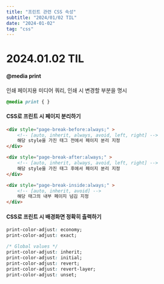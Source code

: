 ```yaml
---
title: "프린트 관련 CSS 속성"
subtitle: "2024/01/02 TIL"
date: "2024-01-02"
tag: "css"
---
```


# 2024.01.02 TIL

#### @media print

인쇄 페이지용 미디어 쿼리, 인쇄 시 변경할 부분을 명시

```css  
@media print { }
```  

#### CSS로 프린트 시 페이지 분리하기

```html  
<div style="page-break-before:always;" >
    <!-- [auto, inherit, always, avoid, left, right] -->
	해당 style을 가진 태그 전에서 페이지 분리 지정
</div>
```  
```html  
<div style="page-break-after:always;" >
    <!-- [auto, inherit, always, avoid, left, right] -->
	해당 style을 가진 태그 후에서 페이지 분리 지정
</div>
```  
```html  
<div style="page-break-inside:always;" >
    <!-- [auto, inherit, avoid] -->
	해당 태그의 내부 페이지 넘김 지정
</div>
```  

#### CSS로 프린트 시 배경화면 정확히 출력하기  

```css  
print-color-adjust: economy;
print-color-adjust: exact;

/* Global values */
print-color-adjust: inherit;
print-color-adjust: initial;
print-color-adjust: revert;
print-color-adjust: revert-layer;
print-color-adjust: unset;
```  
